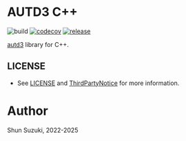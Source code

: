 # AUTD3 C++

![build](https://github.com/shinolab/autd3-cpp/workflows/build/badge.svg)
[![codecov](https://codecov.io/gh/shinolab/autd3-cpp/graph/badge.svg?precision=2)](https://codecov.io/gh/shinolab/autd3-cpp)
[![release](https://img.shields.io/github/v/release/shinolab/autd3-cpp)](https://github.com/shinolab/autd3-cpp/releases/latest)

[autd3](https://github.com/shinolab/autd3-rs) library for C++.

## LICENSE

* See [LICENSE](./LICENSE) and [ThirdPartyNotice](./ThirdPartyNotice.txt) for more information.

# Author

Shun Suzuki, 2022-2025
